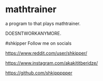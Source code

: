 # mathtrainer
a program to that plays mathtrainer.

DOESNTWORKANYMORE.


#shkipper Follow me on socials

https://www.reddit.com/user/shkipper/

https://www.instagram.com/akakititberidze/

https://github.com/shkippppper

